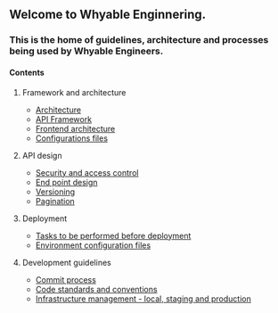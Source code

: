 ## Welcome to Whyable Enginnering.

### This is the home of guidelines, architecture and processes being used by Whyable Engineers.

#### Contents

1. Framework and architecture
    * [Architecture](https://whyable-eng.github.io/Development//architecture/diagrams)
    * [API Framework](https://whyable-eng.github.io/Development//architecture/framework)
    * [Frontend architecture](https://whyable-eng.github.io/Development//architecture/front-end)
    * [Configurations files](https://whyable-eng.github.io/Development//architecture/configurations)

2. API design
    * [Security and access control]()
    * [End point design]()
    * [Versioning]()
    * [Pagination]()

3. Deployment
    * [Tasks to be performed before deployment]()
    * [Environment configuration files]()

4. Development guidelines
    * [Commit process]()
    * [Code standards and conventions]()
    * [Infrastructure management - local, staging and production]()


